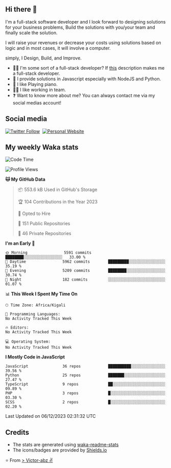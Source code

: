 ## Hi there 👋
I'm a full-stack software developer and I look forward to designing solutions for your business problems, Build the solutions with you/your team and finally scale the solution.

I will raise your revenues or decrease your costs using solutions based on logic and in most cases, it will involve a computer.

simply, I Design, Build, and Improve.

- 👨‍💻 I'm some sort of a full-stack developer? If [this](https://www.w3schools.com/whatis/whatis_fullstack.asp) description makes me a full-stack developer.
- 🌱 I provide solutions in Javascript especially with NodeJS and Python. 
- 🎹 I like Playing piano.
- 👯‍♀️ I like working in team.
- ❓ Want to know more about me? You can always contact me via my social medias account!

## Social media
[![Twitter Follow](https://img.shields.io/twitter/follow/vicky_abz?color=%231DA1F2&label=Twitter&style=for-the-badge&logo=twitter&logoColor=ffffff)](https://twitter.com/vicky_abz)
‎‎ [![Personal Website](https://img.shields.io/static/v1?label=visit&message=victor-abz.com&color=%235F021F&style=for-the-badge)](https://victor-abz.com/)

## My weekly Waka stats
<!--START_SECTION:waka-->
![Code Time](http://img.shields.io/badge/Code%20Time-819%20hrs%2039%20mins-blue)

![Profile Views](http://img.shields.io/badge/Profile%20Views-1-blue)

**🐱 My GitHub Data** 

> 📦 553.6 kB Used in GitHub's Storage 
 > 
> 🏆 104 Contributions in the Year 2023
 > 
> 💼 Opted to Hire
 > 
> 📜 151 Public Repositories 
 > 
> 🔑 46 Private Repositories 
 > 
**I'm an Early 🐤** 

```text
🌞 Morning                5591 commits        ████████░░░░░░░░░░░░░░░░░   33.00 % 
🌆 Daytime                5962 commits        █████████░░░░░░░░░░░░░░░░   35.19 % 
🌃 Evening                5209 commits        ████████░░░░░░░░░░░░░░░░░   30.74 % 
🌙 Night                  182 commits         ░░░░░░░░░░░░░░░░░░░░░░░░░   01.07 % 
```


📊 **This Week I Spent My Time On** 

```text
🕑︎ Time Zone: Africa/Kigali

💬 Programming Languages: 
No Activity Tracked This Week

🔥 Editors: 
No Activity Tracked This Week

💻 Operating System: 
No Activity Tracked This Week
```

**I Mostly Code in JavaScript** 

```text
JavaScript               36 repos            ██████████░░░░░░░░░░░░░░░   39.56 % 
Python                   25 repos            ███████░░░░░░░░░░░░░░░░░░   27.47 % 
TypeScript               9 repos             ██░░░░░░░░░░░░░░░░░░░░░░░   09.89 % 
PHP                      3 repos             █░░░░░░░░░░░░░░░░░░░░░░░░   03.30 % 
SCSS                     2 repos             █░░░░░░░░░░░░░░░░░░░░░░░░   02.20 % 
```




 Last Updated on 06/12/2023 02:31:32 UTC
<!--END_SECTION:waka-->

## Credits
- The stats are generated using [waka-readme-stats](https://github.com/anmol098/waka-readme-stats)
- The icons/badges are provided by [Shields.io](https://shields.io/)

⭐️ From [> Victor-abz ✌](https://victor-abz.com/)
